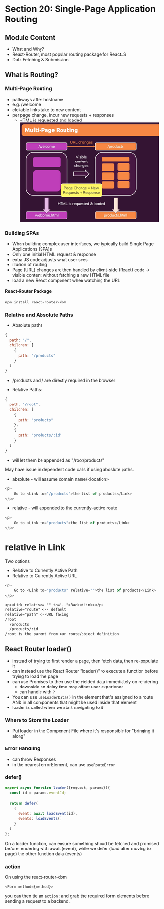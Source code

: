 # Section 20: Single-Page Application Routing

## Module Content
* What and Why?
* React-Router, most popular routing package for ReactJS
* Data Fetching & Submission

## What is Routing?

### Multi-Page Routing
* pathways after hostname
* e.g. /welcome
* clckable links take to new content
* per page change, incur new requests + responses
  * HTML is requested and loaded
![HTML request lifecycle](./multipagerouting.png)

### Building SPAs
* When building complex user interfaces, we typically build Single Page Applications (SPA)s
* Only one initial HTML request & response
* extra JS code adjusts what user sees
* illusion of routing
* Page (URL) changes are then handled by client-side (React) code -> visible content without fetching a new HTML file
* load a new React component when watching the URL

#### React-Router Package

```bash
npm install react-router-dom
```
### Relative and Absolute Paths

* Absolute paths
```javascript
{
  path: "/",
  children: [
    {
      path: "/products"
    }
  ]
}
```
  * /products and / are directly required in the browser

* Relative Paths:
```javascript
{
  path: "/root",
  children: [
    {
      path: "products"
    },
    {
      path: "products/:id"
    }
  ]
}
```
* will let them be appended as "/root/products"

May have issue in dependent code calls if using aboslute paths.
* absolute - will assume domain name/\<location\>
```javascript
<p>
    Go to <Link to="/products">the list of products</Link>
</p>
```
* relative - will appended to the currently-active route
```javascript
<p>
    Go to <Link to="products">the list of products</Link>
</p>
```

# relative in Link

Two options
* Relative to Currently Active Path
* Relative to Currently Active URL
```javascript
<p>
    Go to <Link to="products" relative="">the list of products</Link>
</p>
```
```
<p><Link relative= "" to="..">Back</Link></p>
relative="route" <-- default
relative="path" <--URL facing
/root
  /products
  /products/:id
/root is the parent from our route/object definition

```

## React Router loader()

* instead of trying to first render a page, then fetch data, then re-populate it
* can instead use the React Router "loader()" to execute a function before trying to load the page
* can use Promises to then use the yielded data immediately on rendering
  * downside on delay time may affect user experience
  * can handle with ```?```
* You can use ```useLoaderData()``` in the element that's assigned to a route AND in all components that might be used inside that element
* loader is called when we start navigating to it

### Where to Store the Loader
* Put loader in the Component File where it's responsible for "bringing it along"

### Error Handling
* can throw Responses
* in the nearest errorElement, can use ```useRouteError```

### defer()

```javascript
export async function loader({request, params}){
  const id = params.eventId;

  return defer(
    {
      event: await loadEvent(id),
      events: loadEvents()
    }
  )
};
```

On a loader function, can ensure something shoud be fetched and promised before
rendering with await (event), while we defer (load after moving to page) the other function data (events)

### action

On using the react-router-dom 
```javascript
<Form method={method}> 
```

you can then tie an ```action:``` and grab the required form elements before sending a request to a backend.